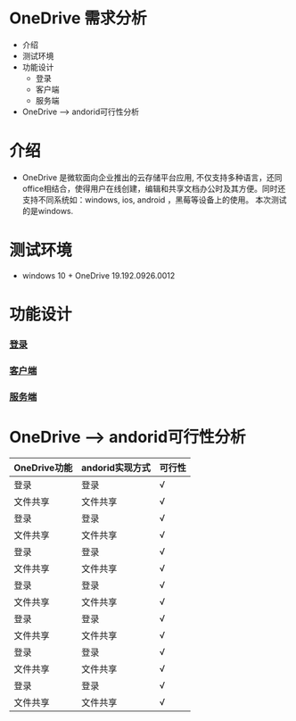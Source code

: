 # OneDrive 需求分析
  - 介绍
  - 测试环境
  - 功能设计
      - 登录
      - 客户端
      - 服务端
  - OneDrive --> andorid可行性分析

# 介绍
  - OneDrive 是微软面向企业推出的云存储平台应用, 不仅支持多种语言，还同office相结合，使得用户在线创建，编辑和共享文档办公时及其方便。同时还支持不同系统如：windows,
  ios, android ，黑莓等设备上的使用。 本次测试的是windows.
# 测试环境
  - windows 10 + OneDrive 19.192.0926.0012 

# 功能设计
### [登录](https://github.com/openthos/multiwin-analysis/blob/master/multiwindow/dongpeng/%E7%99%BB%E5%BD%95.md)
### [客户端](https://github.com/openthos/multiwin-analysis/blob/master/multiwindow/dongpeng/%E5%AE%A2%E6%88%B7%E7%AB%AF.md)
### [服务端](https://github.com/openthos/multiwin-analysis/blob/master/multiwindow/dongpeng/%E6%9C%8D%E5%8A%A1%E7%AB%AF.md)

# OneDrive --> andorid可行性分析
|OneDrive功能|andorid实现方式|可行性|
|---|---|---|
|登录|登录|√|
|文件共享|文件共享|√|
|登录|登录|√|
|文件共享|文件共享|√|
|登录|登录|√|
|文件共享|文件共享|√|
|登录|登录|√|
|文件共享|文件共享|√|
|登录|登录|√|
|文件共享|文件共享|√|
|登录|登录|√|
|文件共享|文件共享|√|
|登录|登录|√|
|文件共享|文件共享|√|




